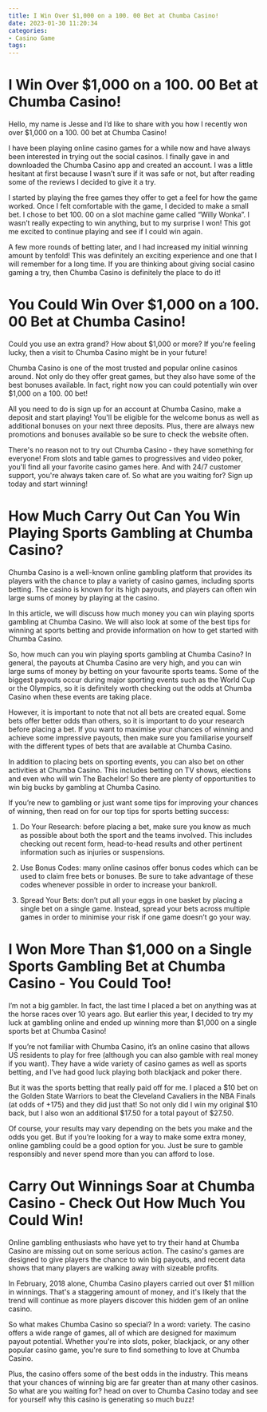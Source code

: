 ```yaml
---
title: I Win Over $1,000 on a 100. 00 Bet at Chumba Casino!
date: 2023-01-30 11:20:34
categories:
- Casino Game
tags:
---
```



#  I Win Over $1,000 on a 100. 00 Bet at Chumba Casino!

Hello, my name is Jesse and I’d like to share with you how I recently won over $1,000 on a 100. 00 bet at Chumba Casino!

I have been playing online casino games for a while now and have always been interested in trying out the social casinos. I finally gave in and downloaded the Chumba Casino app and created an account. I was a little hesitant at first because I wasn’t sure if it was safe or not, but after reading some of the reviews I decided to give it a try.

I started by playing the free games they offer to get a feel for how the game worked. Once I felt comfortable with the game, I decided to make a small bet. I chose to bet 100. 00 on a slot machine game called “Willy Wonka”. I wasn’t really expecting to win anything, but to my surprise I won! This got me excited to continue playing and see if I could win again.

A few more rounds of betting later, and I had increased my initial winning amount by tenfold! This was definitely an exciting experience and one that I will remember for a long time. If you are thinking about giving social casino gaming a try, then Chumba Casino is definitely the place to do it!

#  You Could Win Over $1,000 on a 100. 00 Bet at Chumba Casino!

Could you use an extra grand? How about $1,000 or more? If you're feeling lucky, then a visit to Chumba Casino might be in your future!

Chumba Casino is one of the most trusted and popular online casinos around. Not only do they offer great games, but they also have some of the best bonuses available. In fact, right now you can could potentially win over $1,000 on a 100. 00 bet!

All you need to do is sign up for an account at Chumba Casino, make a deposit and start playing! You'll be eligible for the welcome bonus as well as additional bonuses on your next three deposits. Plus, there are always new promotions and bonuses available so be sure to check the website often.

There's no reason not to try out Chumba Casino - they have something for everyone! From slots and table games to progressives and video poker, you'll find all your favorite casino games here. And with 24/7 customer support, you're always taken care of. So what are you waiting for? Sign up today and start winning!

#  How Much Carry Out Can You Win Playing Sports Gambling at Chumba Casino?

Chumba Casino is a well-known online gambling platform that provides its players with the chance to play a variety of casino games, including sports betting. The casino is known for its high payouts, and players can often win large sums of money by playing at the casino.

In this article, we will discuss how much money you can win playing sports gambling at Chumba Casino. We will also look at some of the best tips for winning at sports betting and provide information on how to get started with Chumba Casino.

So, how much can you win playing sports gambling at Chumba Casino? In general, the payouts at Chumba Casino are very high, and you can win large sums of money by betting on your favourite sports teams. Some of the biggest payouts occur during major sporting events such as the World Cup or the Olympics, so it is definitely worth checking out the odds at Chumba Casino when these events are taking place.

However, it is important to note that not all bets are created equal. Some bets offer better odds than others, so it is important to do your research before placing a bet. If you want to maximise your chances of winning and achieve some impressive payouts, then make sure you familiarise yourself with the different types of bets that are available at Chumba Casino.

In addition to placing bets on sporting events, you can also bet on other activities at Chumba Casino. This includes betting on TV shows, elections and even who will win The Bachelor! So there are plenty of opportunities to win big bucks by gambling at Chumba Casino.

If you’re new to gambling or just want some tips for improving your chances of winning, then read on for our top tips for sports betting success:

1) Do Your Research: before placing a bet, make sure you know as much as possible about both the sport and the teams involved. This includes checking out recent form, head-to-head results and other pertinent information such as injuries or suspensions.

2) Use Bonus Codes: many online casinos offer bonus codes which can be used to claim free bets or bonuses. Be sure to take advantage of these codes whenever possible in order to increase your bankroll.

3) Spread Your Bets: don’t put all your eggs in one basket by placing a single bet on a single game. Instead, spread your bets across multiple games in order to minimise your risk if one game doesn’t go your way.

#  I Won More Than $1,000 on a Single Sports Gambling Bet at Chumba Casino - You Could Too!

I’m not a big gambler. In fact, the last time I placed a bet on anything was at the horse races over 10 years ago. But earlier this year, I decided to try my luck at gambling online and ended up winning more than $1,000 on a single sports bet at Chumba Casino!

If you’re not familiar with Chumba Casino, it’s an online casino that allows US residents to play for free (although you can also gamble with real money if you want). They have a wide variety of casino games as well as sports betting, and I’ve had good luck playing both blackjack and poker there.

But it was the sports betting that really paid off for me. I placed a $10 bet on the Golden State Warriors to beat the Cleveland Cavaliers in the NBA Finals (at odds of +175) and they did just that! So not only did I win my original $10 back, but I also won an additional $17.50 for a total payout of $27.50.

Of course, your results may vary depending on the bets you make and the odds you get. But if you’re looking for a way to make some extra money, online gambling could be a good option for you. Just be sure to gamble responsibly and never spend more than you can afford to lose.

#  Carry Out Winnings Soar at Chumba Casino - Check Out How Much You Could Win!

Online gambling enthusiasts who have yet to try their hand at Chumba Casino are missing out on some serious action. The casino's games are designed to give players the chance to win big payouts, and recent data shows that many players are walking away with sizeable profits.

In February, 2018 alone, Chumba Casino players carried out over $1 million in winnings. That's a staggering amount of money, and it's likely that the trend will continue as more players discover this hidden gem of an online casino.

So what makes Chumba Casino so special? In a word: variety. The casino offers a wide range of games, all of which are designed for maximum payout potential. Whether you're into slots, poker, blackjack, or any other popular casino game, you're sure to find something to love at Chumba Casino.

Plus, the casino offers some of the best odds in the industry. This means that your chances of winning big are far greater than at many other casinos. So what are you waiting for? head on over to Chumba Casino today and see for yourself why this casino is generating so much buzz!